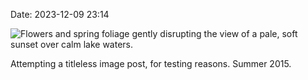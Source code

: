 Date: 2023-12-09 23:14

![Flowers and spring foliage gently disrupting the view of a pale, soft sunset over calm lake waters.](https://cdn.some.pics/laurel/65755692a9ffc.jpg)

Attempting a titleless image post, for testing reasons. Summer 2015.